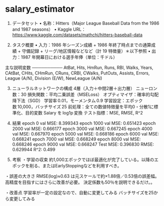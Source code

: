 # salary_estimator
1. データセット
•	名称：Hitters（Major League Baseball Data from the 1986 and 1987 seasons）
•	Kaggle URL：https://www.kaggle.com/datasets/mathchi/hitters-baseball-data

2. タスク概要
•	入力：1986 年シーズン成績 + 1986 年終了時点までの通算成績 + 守備記録 + リーグ/地区情報などなど（計 19 特徴量）＊以下参照
•	出力：1987 年開幕日における選手年俸（単位：千ドル）

主な説明変数
──────────
AtBat, Hits, HmRun, Runs, RBI, Walks,
Years, CAtBat, CHits, CHmRun, CRuns, CRBI, CWalks,
PutOuts, Assists, Errors,
League (A/N), Division (E/W), NewLeague (A/N)

3. ニューラルネットワークの構成
4層（入力＋中間2層＋出力層）
ニューロン数：30
損失関数：平均二乗誤差（MSELoss）
オプティマイザ：確率的勾配降下法（SGD）
学習率 0.01，モーメンタム 0.9
学習設定：エポック数 10,000，バッチサイズ 25
前処理：全ての数値特徴量を平均0・分散1に標準化、目的変数 Salary を log1p 変換
テスト指標：MSE, RMSE, R^2

6. 結果 
epoch    0  val MSE: 8.399343
epoch 1000  val MSE: 0.651423
epoch 2000  val MSE: 0.666177
epoch 3000  val MSE: 0.667245
epoch 4000  val MSE: 0.667970
epoch 5000  val MSE: 0.668186
epoch 6000  val MSE: 0.668241
epoch 7000  val MSE: 0.668249
epoch 8000  val MSE: 0.668246
epoch 9000  val MSE: 0.668247
Test MSE: 0.396830  RMSE: 0.629944  R^2: 0.499
 
7. 考察
・学習の収束
約1,000エポックでほぼ最適化が完了している。以降のエポックを削る、またはEarlyStoppingなどを利用すべき。

・誤差の大きさ
RMSE(log)≈0.63 は元スケールで約×1.88倍／0.53倍の誤差幅。高精度を目指すにはさらに改善が必要。
決定係数も50％を説明できるだけ。。

・改善点
学習率が一定の設定なので、自動に変更してみる
バッチサイズを25から変更してみる
